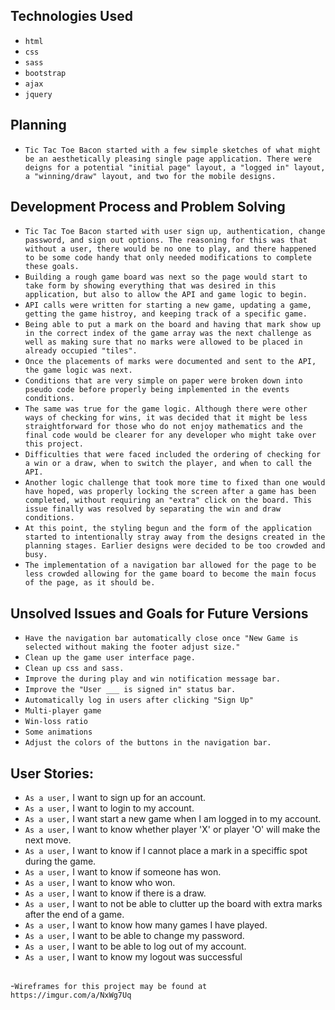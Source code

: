 
## Technologies Used

- `html`
- `css`
- `sass`
- `bootstrap`
- `ajax`
- `jquery`

## Planning

- `Tic Tac Toe Bacon started with a few simple sketches of what might be an aesthetically pleasing single page application. There were deigns for a potential "initial page" layout, a "logged in" layout, a "winning/draw" layout, and two for the mobile designs.`

## Development Process and Problem Solving

- `Tic Tac Toe Bacon started with user sign up, authentication, change password, and sign out options. The reasoning for this was that without a user, there would be no one to play, and there happened to be some code handy that only needed modifications to complete these goals.`
- `Building a rough game board was next so the page would start to take form by showing everything that was desired in this application, but also to allow the API and game logic to begin.`
- `API calls were written for starting a new game, updating a game, getting the game histroy, and keeping track of a specific game.`
- `Being able to put a mark on the board and having that mark show up in the correct index of the game array was the next challenge as well as making sure that no marks were allowed to be placed in already occupied "tiles".`
- `Once the placements of marks were documented and sent to the API, the game logic was next.`
- `Conditions that are very simple on paper were broken down into pseudo code before properly being implemented in the events conditions.`
- `The same was true for the game logic. Although there were other ways of checking for wins, it was decided that it might be less straightforward for those who do not enjoy mathematics and the final code would be clearer for any developer who might take over this project.`
- `Difficulties that were faced included the ordering of checking for a win or a draw, when to switch the player, and when to call the API.`
- `Another logic challenge that took more time to fixed than one would have hoped, was properly locking the screen after a game has been completed, without requiring an "extra" click on the board. This issue finally was resolved by separating the win and draw conditions.`
- `At this point, the styling begun and the form of the application started to intentionally stray away from the designs created in the planning stages. Earlier designs were decided to be too crowded and busy.`
- `The implementation of a navigation bar allowed for the page to be less crowded allowing for the game board to become the main focus of the page, as it should be.`


## Unsolved Issues and Goals for Future Versions

- `Have the navigation bar automatically close once "New Game is selected without making the footer adjust size."`
- `Clean up the game user interface page.`
- `Clean up css and sass.`
- `Improve the during play and win notification message bar.`
- `Improve the "User ___ is signed in" status bar.`
- `Automatically log in users after clicking "Sign Up"`
- `Multi-player game`
- `Win-loss ratio`
- `Some animations`
- `Adjust the colors of the buttons in the navigation bar.`

## User Stories:

- `As a user,` I want to sign up for an account.
- `As a user,` I want to login to my account.
- `As a user,` I want start a new game when I am logged in to my account.
- `As a user,` I want to know whether player 'X' or player 'O' will make the next move.
- `As a user,` I want to know if I cannot place a mark in a speciffic spot during the game.
- `As a user,` I want to know if someone has won.
- `As a user,` I want to know who won.
- `As a user,` I want to know if there is a draw.
- `As a user,` I want to not be able to clutter up the board with extra marks after the end of a game.
- `As a user,` I want to know how many games I have played.
- `As a user,` I want to be able to change my password.
- `As a user,` I want to be able to log out of my account.
- `As a user,` I want to know my logout was successful

##

-`Wireframes for this project may be found at https://imgur.com/a/NxWg7Uq`
